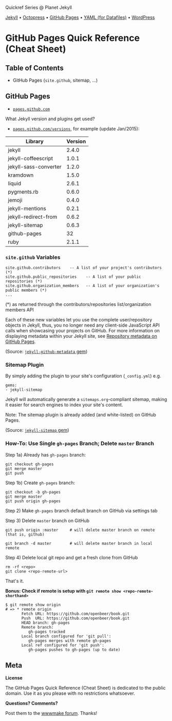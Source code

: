 Quickref Series @ Planet Jekyll

[Jekyll](https://github.com/planetjekyll/quickrefs/blob/master/JEKYLL.md) • 
[Octopress](https://github.com/planetjekyll/quickrefs/blob/master/OCTOPRESS.md)  • 
[GitHub Pages](https://github.com/planetjekyll/quickrefs/blob/master/GITHUB.md) • 
[YAML (for Datafiles)](https://github.com/planetjekyll/quickrefs/blob/master/YAML.md) •
[WordPress](https://github.com/planetjekyll/quickrefs/blob/master/WORDPRESS.md)


# GitHub Pages Quick Reference (Cheat Sheet)

## Table of Contents

- GitHub Pages (`site.github`, sitemap, ...)


## GitHub Pages

- [`pages.github.com`](https://pages.github.com/)

What Jekyll version and plugins get used?

- [`pages.github.com/versions`](https://pages.github.com/versions), for example (update Jan/2015):

Library               | Version
--------------------- | -----------
jekyll                | 2.4.0
jekyll-coffeescript   | 1.0.1
jekyll-sass-converter | 1.2.0
kramdown              | 1.5.0
liquid                | 2.6.1
pygments.rb           | 0.6.0
jemoji                | 0.4.0
jekyll-mentions       | 0.2.1
jekyll-redirect-from  | 0.6.2
jekyll-sitemap        | 0.6.3
github-pages          | 32
ruby                  | 2.1.1


### `site.github` Variables

```
site.github.contributors    -- A list of your project's contributors (*)
site.github.public_repositories    -- A list of your public repositories (*)
site.github.organization_members   -- A list of your organization's public members (*)
...
```
(*) as returned through the contributors/repositories list/organization members API

Each of these new variables let you use the complete user/repository objects in Jekyll, thus,
you no longer need any client-side JavaScript API calls when showcasing
your projects on GitHub. For more information on displaying metadata
within your Jekyll site, see [Repository metadata on GitHub Pages](https://help.github.com/articles/repository-metadata-on-github-pages/).

(Source: [`jekyll-github-metadata` gem](https://github.com/jekyll/github-metadata))


### Sitemap Plugin

By simply adding the plugin to your site's configuration (`_config.yml`) e.g.

```
gems:
- jekyll-sitemap
```

Jekyll will automatically generate a `sitemaps.org`-compliant sitemap,
making it easier for search engines to index your site's content.

Note: The sitemap plugin is already added (and white-listed) on GitHub Pages.

(Source: [`jekyll-sitemap` gem](https://github.com/jekyll/jekyll-sitemap))

### How-To: Use Single `gh-pages` Branch; Delete `master` Branch

Step 1a) Already has `gh-pages` branch:

```
git checkout gh-pages   
git merge master
git push
```

Step 1b) Create `gh-pages` branch:

````
git checkout -b gh-pages
git merge master
git push origin gh-pages
````

Step 2) Make `gh-pages` branch default branch on GitHub via settings tab

Step 3)  Delete `master` branch on GitHub

```
git push origin :master     # will delete master branch on remote (that is, github)
    
git branch -d master        # will delete master branch in local remote
```

Step 4) Delete local git repo and get a fresh clone from GitHub

```
rm -rf <repo>
git clone <repo-remote-url>
```

That's it.

**Bonus: Check if remote is setup with `git remote show <repo-remote-shorthand>`**

```
$ git remote show origin
# => * remote origin
       Fetch URL: https://github.com/openbeer/book.git
       Push  URL: https://github.com/openbeer/book.git
       HEAD branch: gh-pages
       Remote branch:
          gh-pages tracked
       Local branch configured for 'git pull':
          gh-pages merges with remote gh-pages
       Local ref configured for 'git push':
          gh-pages pushes to gh-pages (up to date)
```



## Meta

**License** 

The GitHub Pages Quick Reference (Cheat Sheet) is dedicated to the public domain. 
Use it as you please with no restrictions whatsoever.

**Questions? Comments?**

Post them to the [wwwmake forum](http://groups.google.com/group/wwwmake). Thanks!
